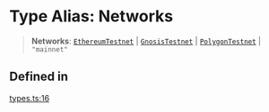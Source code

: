# Type Alias: Networks

> **Networks**: [`EthereumTestnet`](/docs/tools/SDK/type-aliases/EthereumTestnet.md) \| [`GnosisTestnet`](/docs/tools/SDK/type-aliases/GnosisTestnet.md) \| [`PolygonTestnet`](/docs/tools/SDK/type-aliases/PolygonTestnet.md) \| `"mainnet"`

## Defined in

[types.ts:16](https://github.com/monerium/js-monorepo/blob/main/packages/sdk/src/types.ts#L16)
